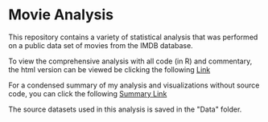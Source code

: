 # Movie Analysis

This repository contains a variety of statistical analysis that was performed on a public data set of movies from the IMDB database.

To view the comprehensive analysis with all code (in R) and commentary, the html version can be viewed be clicking the following [Link](https://rawgit.com/omshapira/Movie_Analysis_GIT/master/Movie_Analysis_Code%2BObservations.html)

For a condensed summary of my analysis and visualizations without source code, you can click the following [Summary Link](https://rawgit.com/omshapira/Movie_Analysis_GIT/master/Movie_Analysis_Summary.html)


The source datasets used in this analysis is saved in the "Data" folder.
